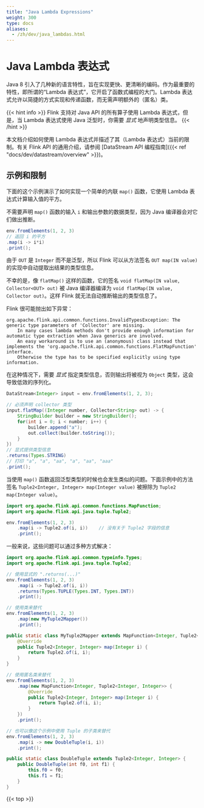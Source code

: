 ```yaml
---
title: "Java Lambda Expressions"
weight: 300
type: docs
aliases:
  - /zh/dev/java_lambdas.html
---
```

<!--
Licensed to the Apache Software Foundation (ASF) under one
or more contributor license agreements.  See the NOTICE file
distributed with this work for additional information
regarding copyright ownership.  The ASF licenses this file
to you under the Apache License, Version 2.0 (the
"License"); you may not use this file except in compliance
with the License.  You may obtain a copy of the License at

  http://www.apache.org/licenses/LICENSE-2.0

Unless required by applicable law or agreed to in writing,
software distributed under the License is distributed on an
"AS IS" BASIS, WITHOUT WARRANTIES OR CONDITIONS OF ANY
KIND, either express or implied.  See the License for the
specific language governing permissions and limitations
under the License.
-->

# Java Lambda 表达式

Java 8 引入了几种新的语言特性，旨在实现更快、更清晰的编码。作为最重要的特性，即所谓的“Lambda 表达式”，它开启了函数式编程的大门。Lambda 表达式允许以简捷的方式实现和传递函数，而无需声明额外的（匿名）类。

{{< hint info >}}
Flink 支持对 Java API 的所有算子使用 Lambda 表达式，但是，当 Lambda 表达式使用 Java 泛型时，你需要 *显式* 地声明类型信息。
{{< /hint >}}

本文档介绍如何使用 Lambda 表达式并描述了其（Lambda 表达式）当前的限制。有关 Flink API 的通用介绍，请参阅 [DataStream API 编程指南]({{< ref "docs/dev/datastream/overview" >}})。

## 示例和限制

下面的这个示例演示了如何实现一个简单的内联 `map()` 函数，它使用 Lambda 表达式计算输入值的平方。

不需要声明 `map()` 函数的输入 `i` 和输出参数的数据类型，因为 Java 编译器会对它们做出推断。

```java
env.fromElements(1, 2, 3)
// 返回 i 的平方
.map(i -> i*i)
.print();
```

由于 `OUT` 是 `Integer` 而不是泛型，所以 Flink 可以从方法签名 `OUT map(IN value)` 的实现中自动提取出结果的类型信息。

不幸的是，像 `flatMap()` 这样的函数，它的签名 `void flatMap(IN value, Collector<OUT> out)` 被 Java 编译器编译为 `void flatMap(IN value, Collector out)`。这样 Flink 就无法自动推断输出的类型信息了。

Flink 很可能抛出如下异常：

```
org.apache.flink.api.common.functions.InvalidTypesException: The generic type parameters of 'Collector' are missing.
    In many cases lambda methods don't provide enough information for automatic type extraction when Java generics are involved.
    An easy workaround is to use an (anonymous) class instead that implements the 'org.apache.flink.api.common.functions.FlatMapFunction' interface.
    Otherwise the type has to be specified explicitly using type information.
```

在这种情况下，需要 *显式* 指定类型信息，否则输出将被视为 `Object` 类型，这会导致低效的序列化。

```java
DataStream<Integer> input = env.fromElements(1, 2, 3);

// 必须声明 collector 类型
input.flatMap((Integer number, Collector<String> out) -> {
    StringBuilder builder = new StringBuilder();
    for(int i = 0; i < number; i++) {
        builder.append("a");
        out.collect(builder.toString());
    }
})
// 显式提供类型信息
.returns(Types.STRING)
// 打印 "a", "a", "aa", "a", "aa", "aaa"
.print();
```

当使用 `map()` 函数返回泛型类型的时候也会发生类似的问题。下面示例中的方法签名 `Tuple2<Integer, Integer> map(Integer value)` 被擦除为 `Tuple2 map(Integer value)`。

```java
import org.apache.flink.api.common.functions.MapFunction;
import org.apache.flink.api.java.tuple.Tuple2;

env.fromElements(1, 2, 3)
    .map(i -> Tuple2.of(i, i))    // 没有关于 Tuple2 字段的信息
    .print();
```

一般来说，这些问题可以通过多种方式解决：

```java
import org.apache.flink.api.common.typeinfo.Types;
import org.apache.flink.api.java.tuple.Tuple2;

// 使用显式的 ".returns(...)"
env.fromElements(1, 2, 3)
    .map(i -> Tuple2.of(i, i))
    .returns(Types.TUPLE(Types.INT, Types.INT))
    .print();

// 使用类来替代
env.fromElements(1, 2, 3)
    .map(new MyTuple2Mapper())
    .print();

public static class MyTuple2Mapper extends MapFunction<Integer, Tuple2<Integer, Integer>> {
    @Override
    public Tuple2<Integer, Integer> map(Integer i) {
        return Tuple2.of(i, i);
    }
}

// 使用匿名类来替代
env.fromElements(1, 2, 3)
    .map(new MapFunction<Integer, Tuple2<Integer, Integer>> {
        @Override
        public Tuple2<Integer, Integer> map(Integer i) {
            return Tuple2.of(i, i);
        }
    })
    .print();

// 也可以像这个示例中使用 Tuple 的子类来替代
env.fromElements(1, 2, 3)
    .map(i -> new DoubleTuple(i, i))
    .print();

public static class DoubleTuple extends Tuple2<Integer, Integer> {
    public DoubleTuple(int f0, int f1) {
        this.f0 = f0;
        this.f1 = f1;
    }
}
```

{{< top >}}
